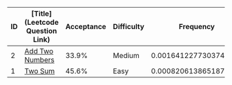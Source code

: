 |ID|[Title](Leetcode Question Link)|Acceptance|Difficulty|Frequency|
|----|-----|----|---|---|
|2|[Add Two Numbers]( https://leetcode.com/problems/add-two-numbers)|33.9%|Medium|0.001641227730374625|
|1|[Two Sum]( https://leetcode.com/problems/two-sum)|45.6%|Easy|0.0008206138651873125|
